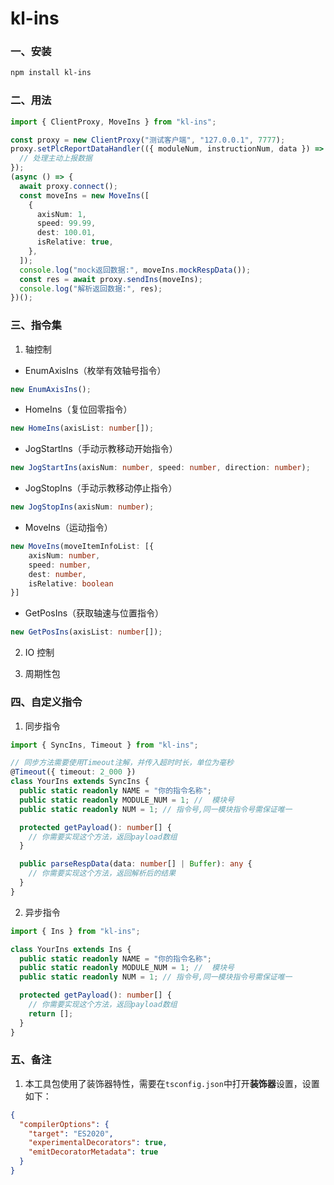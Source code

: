 # kl-ins

### 一、安装

```bash
npm install kl-ins
```

### 二、用法

```typescript
import { ClientProxy, MoveIns } from "kl-ins";

const proxy = new ClientProxy("测试客户端", "127.0.0.1", 7777);
proxy.setPlcReportDataHandler(({ moduleNum, instructionNum, data }) => {
  // 处理主动上报数据
});
(async () => {
  await proxy.connect();
  const moveIns = new MoveIns([
    {
      axisNum: 1,
      speed: 99.99,
      dest: 100.01,
      isRelative: true,
    },
  ]);
  console.log("mock返回数据:", moveIns.mockRespData());
  const res = await proxy.sendIns(moveIns);
  console.log("解析返回数据:", res);
})();
```

### 三、指令集

1. 轴控制

- EnumAxisIns（枚举有效轴号指令）

```typescript
new EnumAxisIns();
```

- HomeIns（复位回零指令）

```typescript
new HomeIns(axisList: number[]);
```

- JogStartIns（手动示教移动开始指令）

```typescript
new JogStartIns(axisNum: number, speed: number, direction: number);
```

- JogStopIns（手动示教移动停止指令）

```typescript
new JogStopIns(axisNum: number);
```

- MoveIns（运动指令）

```typescript
new MoveIns(moveItemInfoList: [{
    axisNum: number,
    speed: number,
    dest: number,
    isRelative: boolean
}]
```

- GetPosIns（获取轴速与位置指令）

```typescript
new GetPosIns(axisList: number[]);
```

2. IO 控制

3. 周期性包

### 四、自定义指令

1. 同步指令

```typescript
import { SyncIns, Timeout } from "kl-ins";

// 同步方法需要使用Timeout注解，并传入超时时长，单位为毫秒
@Timeout({ timeout: 2_000 })
class YourIns extends SyncIns {
  public static readonly NAME = "你的指令名称";
  public static readonly MODULE_NUM = 1; //  模块号
  public static readonly NUM = 1; // 指令号,同一模块指令号需保证唯一

  protected getPayload(): number[] {
    // 你需要实现这个方法，返回payload数组
  }

  public parseRespData(data: number[] | Buffer): any {
    // 你需要实现这个方法，返回解析后的结果
  }
}
```

2. 异步指令

```typescript
import { Ins } from "kl-ins";

class YourIns extends Ins {
  public static readonly NAME = "你的指令名称";
  public static readonly MODULE_NUM = 1; //  模块号
  public static readonly NUM = 1; // 指令号,同一模块指令号需保证唯一

  protected getPayload(): number[] {
    // 你需要实现这个方法，返回payload数组
    return [];
  }
}
```

### 五、备注

1. 本工具包使用了装饰器特性，需要在`tsconfig.json`中打开**装饰器**设置，设置如下：

```json
{
  "compilerOptions": {
    "target": "ES2020",
    "experimentalDecorators": true,
    "emitDecoratorMetadata": true
  }
}
```
